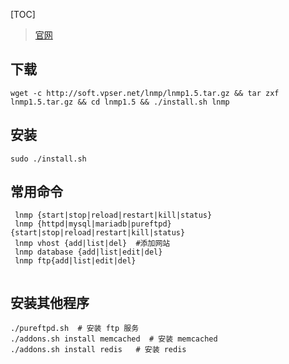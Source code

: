 [TOC]
> [官网](https://lnmp.org/install.html)

## 下载
`wget -c http://soft.vpser.net/lnmp/lnmp1.5.tar.gz && tar zxf lnmp1.5.tar.gz && cd lnmp1.5 && ./install.sh lnmp`

## 安装
`sudo ./install.sh`

## 常用命令
```
 lnmp {start|stop|reload|restart|kill|status}
 lnmp {httpd|mysql|mariadb|pureftpd} {start|stop|reload|restart|kill|status}
 lnmp vhost {add|list|del}  #添加网站
 lnmp database {add|list|edit|del}
 lnmp ftp{add|list|edit|del}
 
 ```

## 安装其他程序
```
./pureftpd.sh  # 安装 ftp 服务
./addons.sh install memcached  # 安装 memcached
./addons.sh install redis   # 安装 redis

```
